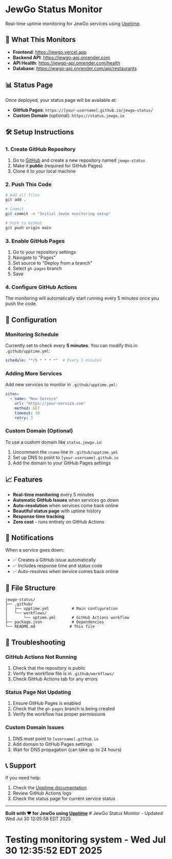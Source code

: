 # JewGo Status Monitor

Real-time uptime monitoring for JewGo services using [Upptime](https://upptime.js.org/).

## 🚀 What This Monitors

- **Frontend**: https://jewgo.vercel.app
- **Backend API**: https://jewgo-api.onrender.com
- **API Health**: https://jewgo-api.onrender.com/health
- **Database**: https://jewgo-api.onrender.com/api/restaurants

## 📊 Status Page

Once deployed, your status page will be available at:
- **GitHub Pages**: `https://[your-username].github.io/jewgo-status/`
- **Custom Domain** (optional): `https://status.jewgo.io`

## 🛠 Setup Instructions

### 1. Create GitHub Repository

1. Go to [GitHub](https://github.com) and create a new repository named `jewgo-status`
2. Make it **public** (required for GitHub Pages)
3. Clone it to your local machine

### 2. Push This Code

```bash
# Add all files
git add .

# Commit
git commit -m "Initial JewGo monitoring setup"

# Push to GitHub
git push origin main
```

### 3. Enable GitHub Pages

1. Go to your repository settings
2. Navigate to "Pages"
3. Set source to "Deploy from a branch"
4. Select `gh-pages` branch
5. Save

### 4. Configure GitHub Actions

The monitoring will automatically start running every 5 minutes once you push the code.

## 🔧 Configuration

### Monitoring Schedule

Currently set to check every **5 minutes**. You can modify this in `.github/upptime.yml`:

```yaml
schedule: "*/5 * * * *"  # Every 5 minutes
```

### Adding More Services

Add new services to monitor in `.github/upptime.yml`:

```yaml
sites:
  - name: "New Service"
    url: "https://your-service.com"
    method: GET
    timeout: 30
    retry: 3
```

### Custom Domain (Optional)

To use a custom domain like `status.jewgo.io`:

1. Uncomment the `cname` line in `.github/upptime.yml`
2. Set up DNS to point to `[your-username].github.io`
3. Add the domain to your GitHub Pages settings

## 📈 Features

- **Real-time monitoring** every 5 minutes
- **Automatic GitHub Issues** when services go down
- **Auto-resolution** when services come back online
- **Beautiful status page** with uptime history
- **Response time tracking**
- **Zero cost** - runs entirely on GitHub Actions

## 🔔 Notifications

When a service goes down:
- ✅ Creates a GitHub issue automatically
- ✅ Includes response time and status code
- ✅ Auto-resolves when service comes back online

## 📁 File Structure

```
jewgo-status/
├── .github/
│   ├── upptime.yml          # Main configuration
│   └── workflows/
│       └── uptime.yml       # GitHub Actions workflow
├── package.json             # Dependencies
└── README.md               # This file
```

## 🚨 Troubleshooting

### GitHub Actions Not Running

1. Check that the repository is public
2. Verify the workflow file is in `.github/workflows/`
3. Check GitHub Actions tab for any errors

### Status Page Not Updating

1. Ensure GitHub Pages is enabled
2. Check that the `gh-pages` branch is being created
3. Verify the workflow has proper permissions

### Custom Domain Issues

1. DNS must point to `[username].github.io`
2. Add domain to GitHub Pages settings
3. Wait for DNS propagation (can take up to 24 hours)

## 📞 Support

If you need help:
1. Check the [Upptime documentation](https://upptime.js.org/docs/)
2. Review GitHub Actions logs
3. Check the status page for current service status

---

**Built with ❤️ for JewGo using [Upptime](https://upptime.js.org/)** # JewGo Status Monitor - Updated Wed Jul 30 12:05:58 EDT 2025
# Testing monitoring system - Wed Jul 30 12:35:52 EDT 2025
